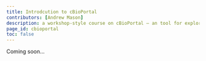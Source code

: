 ```yaml
---
title: Introdcution to cBioPortal
contributors: [Andrew Mason]
description: a workshop-style course on cBioPortal – an tool for exploring large-scale cancer genomic datasets
page_id: cbioportal
toc: false
---
```


Coming soon...
